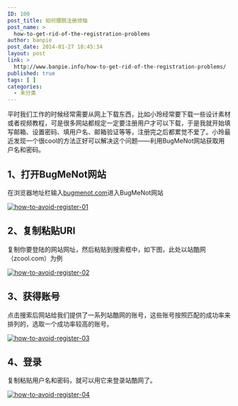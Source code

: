 ```yaml
---
ID: 100
post_title: 如何摆脱注册烦恼
post_name: >
  how-to-get-rid-of-the-registration-problems
author: banpie
post_date: 2014-01-27 18:45:34
layout: post
link: >
  http://www.banpie.info/how-to-get-rid-of-the-registration-problems/
published: true
tags: [ ]
categories:
  - 未分类
---
```

平时我们工作的时候经常需要从网上下载东西，比如小玲经常要下载一些设计素材或者视频教程，可是很多网站都规定一定要注册用户才可以下载，于是我就开始填写邮箱、设置密码、填用户名、邮箱验证等等，注册完之后都累觉不爱了。小玲最近发现一个很cool的方法正好可以解决这个问题——利用BugMeNot网站获取用户名和密码。

## 1、打开BugMeNot网站

在浏览器地址栏输入[bugmenot.com][1]进入BugMeNot网站

[![how-to-avoid-register-01][2]][2]

## 2、复制粘贴URl

复制你要登陆的网站网址，然后粘贴到搜索框中，如下图，此处以站酷网（zcool.com）为例

[![how-to-avoid-register-02][3]][3]

## 3、获得账号

点击搜索后网站给我们提供了一系列站酷网的账号，这些账号按照匹配的成功率来排列的，选取一个成功率较高的账号。

[![how-to-avoid-register-03][4]][4]

## 4、登录

复制粘贴用户名和密码，就可以用它来登录站酷网了。

[![how-to-avoid-register-04][5]][5]

 [1]: http://bugmenot.com/
 [2]: http://7arnhx.com1.z0.glb.clouddn.com/wp-content/uploads/2014/01/how-to-avoid-register-01.jpg
 [3]: http://7arnhx.com1.z0.glb.clouddn.com/wp-content/uploads/2014/01/how-to-avoid-register-02.jpg
 [4]: http://7arnhx.com1.z0.glb.clouddn.com/wp-content/uploads/2014/01/how-to-avoid-register-03.jpg
 [5]: http://7arnhx.com1.z0.glb.clouddn.com/wp-content/uploads/2014/01/how-to-avoid-register-04.jpg